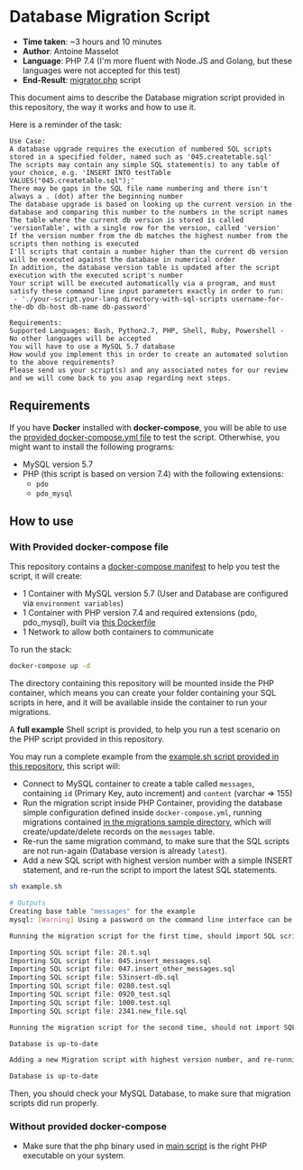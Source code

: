 # Database Migration Script

- **Time taken**: ~3 hours and 10 minutes
- **Author**: Antoine Masselot
- **Language**: PHP 7.4 (I'm more fluent with Node.JS and Golang, but these languages were not accepted for this test)
- **End-Result**: [migrator.php](./migrator.php) script

This document aims to describe the Database migration script provided in this repository, the way it works and how to use it.

Here is a reminder of the task:
```
Use Case:
A database upgrade requires the execution of numbered SQL scripts stored in a specified folder, named such as '045.createtable.sql'
The scripts may contain any simple SQL statement(s) to any table of your choice, e.g. 'INSERT INTO testTable VALUES("045.createtable.sql");'
There may be gaps in the SQL file name numbering and there isn't always a . (dot) after the beginning number
The database upgrade is based on looking up the current version in the database and comparing this number to the numbers in the script names
The table where the current db version is stored is called 'versionTable', with a single row for the version, called 'version'
If the version number from the db matches the highest number from the scripts then nothing is executed
I'll scripts that contain a number higher than the current db version will be executed against the database in numerical order
In addition, the database version table is updated after the script execution with the executed script's number
Your script will be executed automatically via a program, and must satisfy these command line input parameters exactly in order to run:
 - './your-script.your-lang directory-with-sql-scripts username-for-the-db db-host db-name db-password'

Requirements:
Supported Languages: Bash, Python2.7, PHP, Shell, Ruby, Powershell - No other languages will be accepted
You will have to use a MySQL 5.7 database
How would you implement this in order to create an automated solution to the above requirements?
Please send us your script(s) and any associated notes for our review and we will come back to you asap regarding next steps.
```

## Requirements

If you have **Docker** installed with **docker-compose**, you will be able to use the [provided docker-compose.yml file](./docker-compose.yml) to test the script. Otherwhise, you might want to install the following programs:
- MySQL version 5.7
- PHP (this script is based on version 7.4) with the following extensions:
  - `pdo`
  - `pdo_mysql`

## How to use

### With Provided docker-compose file

This repository contains a [docker-compose manifest](./docker-compose.yml) to help you test the script, it will create:
- 1 Container with MySQL version 5.7 (User and Database are configured via `environment variables`)
- 1 Container with PHP version 7.4 and required extensions (pdo, pdo_mysql), built via [this Dockerfile](./Dockerfile)
- 1 Network to allow both containers to communicate

To run the stack:
```bash
docker-compose up -d
```

The directory containing this repository will be mounted inside the PHP container, which means you can create your folder containing your SQL scripts in here, and it will be available inside the container to run your migrations.

A **full example** Shell script is provided, to help you run a test scenario on the PHP script provided in this repository.

You may run a complete example from the [example.sh script provided in this repository](./example.sh), this script will:
- Connect to MySQL container to create a table called `messages`, containing `id` (Primary Key, auto increment) and `content` (varchar => 155)
- Run the migration script inside PHP Container, providing the database simple configuration defined inside `docker-compose.yml`, running migrations contained [in the migrations sample directory](./migrations), which will create/update/delete records on the `messages` table.
- Re-run the same migration command, to make sure that the SQL scripts are not run-again (Database version is already `latest`).
- Add a new SQL script with highest version number with a simple INSERT statement, and re-run the script to import the latest SQL statements.

```bash
sh example.sh

# Outputs
Creating base table "messages" for the example
mysql: [Warning] Using a password on the command line interface can be insecure.

Running the migration script for the first time, should import SQL scripts

Importing SQL script file: 28.t.sql
Importing SQL script file: 045.insert_messages.sql
Importing SQL script file: 047.insert_other_messages.sql
Importing SQL script file: 53insert-db.sql
Importing SQL script file: 0280.test.sql
Importing SQL script file: 0920_test.sql
Importing SQL script file: 1000.test.sql
Importing SQL script file: 2341.new_file.sql

Running the migration script for the second time, should not import SQL scripts as Database already reached latest version

Database is up-to-date

Adding a new Migration script with highest version number, and re-running migrations

Database is up-to-date
```

Then, you should check your MySQL Database, to make sure that migration scripts did run properly.

### Without provided docker-compose

- Make sure that the php binary used in [main script](./migrator.php) is the right PHP executable on your system.
